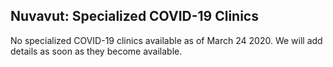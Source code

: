## Nuvavut: Specialized COVID-19 Clinics

No specialized COVID-19 clinics available as of March 24 2020. We will add details as soon as they become available.
